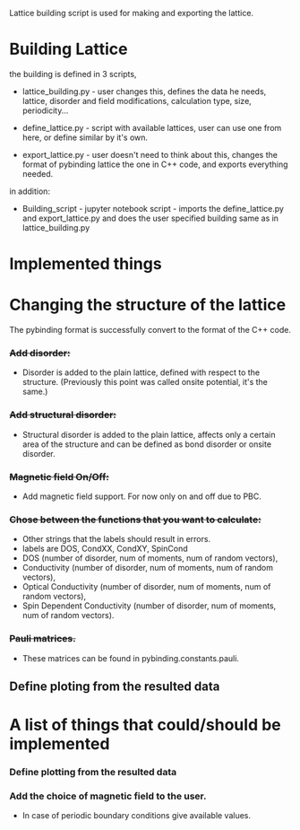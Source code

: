 Lattice building script is used for making and exporting the lattice.
# Building Lattice
  the building is defined in 3 scripts,

  * lattice_building.py - user changes this, defines the data he needs, lattice,
  disorder and field modifications, calculation type, size, periodicity...

  * define_lattice.py - script with available lattices, user can use one from
  here, or define similar by it's own.

  * export_lattice.py - user doesn't need to think about this, changes the format
  of pybinding lattice the one in C++ code, and exports everything needed.

  in addition:

  * Building_script - jupyter notebook script -  imports the define_lattice.py and
  export_lattice.py and does the user specified building same as in
  lattice_building.py

# Implemented things


# Changing the structure of the lattice
The pybinding format is successfully convert to the format of the C++ code.

### ~~Add disorder:~~
 - Disorder is added to the plain lattice, defined with respect to the structure.
 (Previously this point was called onsite potential, it's the same.)

### ~~Add structural disorder:~~
 - Structural disorder is added to the plain lattice, affects only a certain area of the structure and can be defined as
 bond disorder or onsite disorder.

### ~~Magnetic field On/Off:~~
 - Add magnetic field support. For now only on and off due to PBC.

### ~~Chose between the functions that you want to calculate:~~
 - Other strings that the labels should result in errors.   
 - labels are DOS, CondXX, CondXY, SpinCond
 - DOS (number of disorder, num of moments, num of random vectors),
 - Conductivity (number of disorder, num of moments, num of random vectors),
 - Optical Conductivity (number of disorder, num of moments, num of random vectors),
 - Spin Dependent Conductivity (number of disorder, num of moments, num of random vectors).

### ~~Pauli matrices.~~
  - These matrices can be found in pybinding.constants.pauli.

## Define ploting from the resulted data

# A list of things that could/should be implemented

### Define plotting from the resulted data
### Add the choice of magnetic field to the user.
  - In case of periodic boundary conditions give available values.